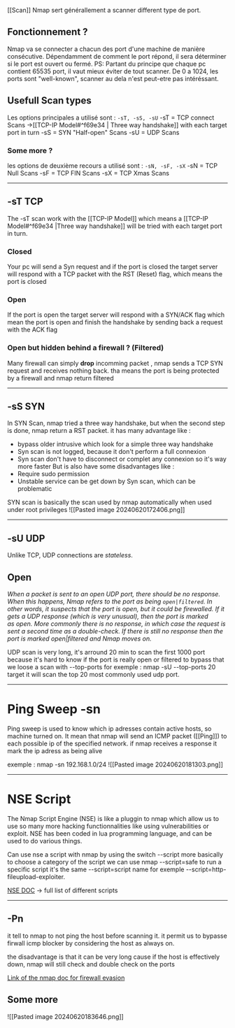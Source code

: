 [[Scan]]
Nmap sert générallement a scanner different type de port.

## Fonctionnement ?
Nmap va se connecter a chacun des port d'une machine de manière consécutive.
Dépendamment de comment le port répond, il sera déterminer si le port est ouvert ou fermé.
	PS: Partant du principe que chaque pc contient 65535 port, il vaut mieux éviter de tout scanner.
De 0 a 1024, les ports sont "well-known", scanner au dela n'est peut-etre pas intéréssant.

## Usefull Scan types
Les options principales a utilisé sont : `-sT, -sS, -sU` 
-sT = TCP connect Scans ->[[TCP-IP Model#^f69e34 | Three way handshake]] with each target port in turn
-sS = SYN "Half-open" Scans
-sU = UDP Scans
### Some more ?
les options de deuxième recours a utilisé sont : `-sN, -sF, -sX`
-sN = TCP Null Scans
-sF = TCP FIN Scans
-sX = TCP Xmas Scans

---
## -sT TCP
The -sT scan work with the [[TCP-IP Model]] which means a [[TCP-IP Model#^f69e34 |Three way handshake]] will be tried with each target port in turn.
### Closed
Your pc will send a Syn request and if the port is closed the target server will respond with a TCP packet with the RST (Reset) flag, which means the port is closed
### Open
If the port is open the target server will respond with a SYN/ACK flag which mean the port is open and finish the handshake by sending back a request with the ACK flag
### Open but hidden behind a firewall ? (Filtered)
Many firewall can simply **drop** incomming packet , nmap sends a TCP SYN request and receives nothing back. tha means the port is being protected by a firewall and nmap return filtered

---
## -sS SYN
In SYN Scan, nmap tried a three way handshake, but when the second step is done, nmap return a RST packet.
it has many advantage like : 
- bypass older intrusive which look for a simple three way handshake
- Syn scan is not logged, because it don't perform a full connexion
- Syn scan don't have to disconnect or complet any connexion so it's way more faster
But is also have some disadvantages like :
- Require sudo permission
- Unstable service can be get down by Syn scan, which can be problematic

SYN scan is basically the scan used by nmap automatically when used under root privileges
![[Pasted image 20240620172406.png]]

---

## -sU UDP
Unlike TCP, UDP connections are _stateless_.
## Open
*When a packet is sent to an open UDP port, there should be no response. When this happens, Nmap refers to the port as being `open|filtered`. In other words, it suspects that the port is open, but it could be firewalled. If it gets a UDP response (which is very unusual), then the port is marked as open. More commonly there is no response, in which case the request is sent a second time as a double-check. If there is still no response then the port is marked open|filtered and Nmap moves on.*

UDP scan is very long, it's arround 20 min to scan the first 1000 port because it's hard to know if the port is really open or filtered 
to bypass that we loose a scan with --top-ports 
for exemple : nmap -sU --top-ports 20 target
it will scan the top 20 most commonly used udp port.

---
# Ping Sweep -sn
Ping sweep is used to know which ip adresses contain active hosts, so machine turned on.
It mean that nmap will send an ICMP packet ([[Ping]]) to each possible ip of the specified network.
if nmap receives a response it mark the ip adress as being alive

exemple : nmap -sn 192.168.1.0/24
![[Pasted image 20240620181303.png]]

---

# NSE Script
The Nmap Script Engine (NSE) is like a pluggin to nmap which allow us to use so many more hacking functionnalities like using vulnerabilities or exploit.
NSE has been coded in lua programming language, and can be used to do various things.

Can use nse a script with nmap by using the switch --script
more basically to choose a category of the script we can use nmap --script=safe
to run a specific script it's the same --script=script name for exemple --script=http-fileupload-exploiter.

[NSE DOC](https://nmap.org/nsedoc/) -> full list of different scripts 

---
## -Pn
it tell to nmap to not ping the host before scanning it.
it permit us to bypasse firwall icmp blocker by considering the host as always on.

the disadvantage is that it can be very long cause if the host is effectively down, nmap will still check and double check  on the ports

[Link of the nmap doc for firewall evasion](https://nmap.org/book/man-bypass-firewalls-ids.html)

## Some more
![[Pasted image 20240620183646.png]]